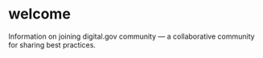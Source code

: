 # welcome
Information on joining digital.gov community — a collaborative community for sharing best practices.  
